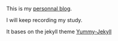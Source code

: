 This is my [personnal blog](https://thorraysjtu.github.io/).

I will keep recording my study.

It bases on the jekyll theme [Yummy-Jekyll](https://github.com/DONGChuan/Yummy-Jekyll)
